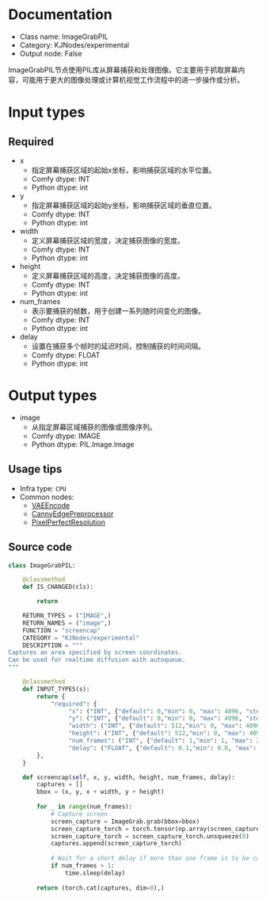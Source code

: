 
# Documentation
- Class name: ImageGrabPIL
- Category: KJNodes/experimental
- Output node: False

ImageGrabPIL节点使用PIL库从屏幕捕获和处理图像。它主要用于抓取屏幕内容，可能用于更大的图像处理或计算机视觉工作流程中的进一步操作或分析。

# Input types
## Required
- x
    - 指定屏幕捕获区域的起始x坐标，影响捕获区域的水平位置。
    - Comfy dtype: INT
    - Python dtype: int
- y
    - 指定屏幕捕获区域的起始y坐标，影响捕获区域的垂直位置。
    - Comfy dtype: INT
    - Python dtype: int
- width
    - 定义屏幕捕获区域的宽度，决定捕获图像的宽度。
    - Comfy dtype: INT
    - Python dtype: int
- height
    - 定义屏幕捕获区域的高度，决定捕获图像的高度。
    - Comfy dtype: INT
    - Python dtype: int
- num_frames
    - 表示要捕获的帧数，用于创建一系列随时间变化的图像。
    - Comfy dtype: INT
    - Python dtype: int
- delay
    - 设置在捕获多个帧时的延迟时间，控制捕获的时间间隔。
    - Comfy dtype: FLOAT
    - Python dtype: int

# Output types
- image
    - 从指定屏幕区域捕获的图像或图像序列。
    - Comfy dtype: IMAGE
    - Python dtype: PIL.Image.Image


## Usage tips
- Infra type: `CPU`
- Common nodes:
    - [VAEEncode](../../Comfy/Nodes/VAEEncode.md)
    - [CannyEdgePreprocessor](../../comfyui_controlnet_aux/Nodes/CannyEdgePreprocessor.md)
    - [PixelPerfectResolution](../../comfyui_controlnet_aux/Nodes/PixelPerfectResolution.md)



## Source code
```python
class ImageGrabPIL:

    @classmethod
    def IS_CHANGED(cls):

        return

    RETURN_TYPES = ("IMAGE",)
    RETURN_NAMES = ("image",)
    FUNCTION = "screencap"
    CATEGORY = "KJNodes/experimental"
    DESCRIPTION = """
Captures an area specified by screen coordinates.  
Can be used for realtime diffusion with autoqueue.
"""

    @classmethod
    def INPUT_TYPES(s):
        return {
            "required": {
                 "x": ("INT", {"default": 0,"min": 0, "max": 4096, "step": 1}),
                 "y": ("INT", {"default": 0,"min": 0, "max": 4096, "step": 1}),
                 "width": ("INT", {"default": 512,"min": 0, "max": 4096, "step": 1}),
                 "height": ("INT", {"default": 512,"min": 0, "max": 4096, "step": 1}),
                 "num_frames": ("INT", {"default": 1,"min": 1, "max": 255, "step": 1}),
                 "delay": ("FLOAT", {"default": 0.1,"min": 0.0, "max": 10.0, "step": 0.01}),
        },
    } 

    def screencap(self, x, y, width, height, num_frames, delay):
        captures = []
        bbox = (x, y, x + width, y + height)
        
        for _ in range(num_frames):
            # Capture screen
            screen_capture = ImageGrab.grab(bbox=bbox)
            screen_capture_torch = torch.tensor(np.array(screen_capture), dtype=torch.float32) / 255.0
            screen_capture_torch = screen_capture_torch.unsqueeze(0)
            captures.append(screen_capture_torch)
            
            # Wait for a short delay if more than one frame is to be captured
            if num_frames > 1:
                time.sleep(delay)
        
        return (torch.cat(captures, dim=0),)

```
